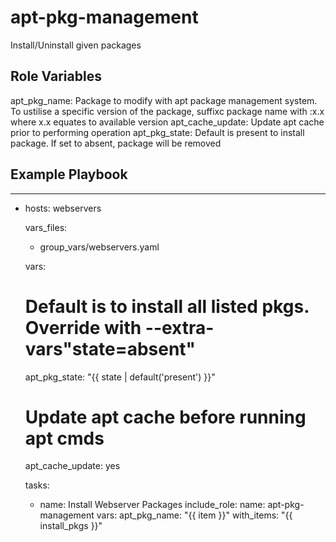 apt-pkg-management
=========
Install/Uninstall given packages


Role Variables
--------------

apt_pkg_name:	Package to modify with apt package management system. To ustilise a specific version of the package, suffixc package name with :x.x where x.x equates to available version
apt_cache_update: Update apt cache prior to performing operation
apt_pkg_state: Default is present to install package. If set to absent, package will be removed


Example Playbook
----------------

---
- hosts: webservers

  vars_files: 
    - group_vars/webservers.yaml

  vars:
    # Default is to install all listed pkgs. Override with --extra-vars"state=absent" 
    apt_pkg_state: "{{ state | default('present') }}"

    # Update apt cache before running apt cmds
    apt_cache_update: yes

  tasks:
  - name: Install Webserver Packages
    include_role: 
      name: apt-pkg-management
    vars:
      apt_pkg_name: "{{ item }}"
    with_items: "{{ install_pkgs }}"
